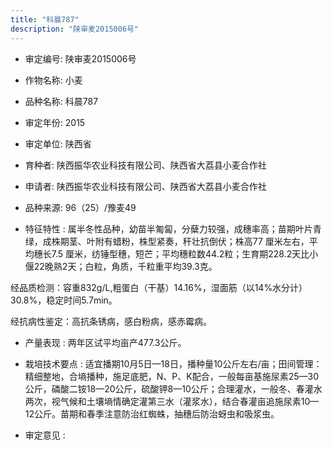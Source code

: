 ```yaml
---
title: "科晨787"
description: "陕审麦2015006号"
---
```

* 审定编号:  陕审麦2015006号

*  作物名称:  小麦

*  品种名称:  科晨787

*  审定年份:  2015

*  审定单位:  陕西省

* 育种者:  陕西振华农业科技有限公司、陕西省大荔县小麦合作社

*  申请者:  陕西振华农业科技有限公司、陕西省大荔县小麦合作社

*  品种来源:  96（25）/豫麦49

*  特征特性 : 
属半冬性品种，幼苗半匍匐，分蘖力较强，成穗率高；苗期叶片青绿，成株期茎、叶附有蜡粉，株型紧奏，秆壮抗倒伏；株高77 厘米左右，平均穗长7.5 厘米，纺锤型穗，短芒；平均穗粒数44.2粒；生育期228.2天比小偃22晚熟2天；白粒，角质，千粒重平均39.3克。
经品质检测：容重832g/L,粗蛋白（干基）14.16%，湿面筋（以14%水分计）30.8%，稳定时间5.7min。
经抗病性鉴定：高抗条锈病，感白粉病，感赤霉病。

 
*  产量表现 : 
两年区试平均亩产477.3公斤。

*  栽培技术要点 : 
适宜播期10月5日—18日，播种量10公斤左右/亩；田间管理：精细整地，合墒播种，施足底肥，N、P、K配合，一般每亩基施尿素25—30公斤，磷酸二铵18—20公斤，硫酸钾8—10公斤；合理灌水，一般冬、春灌水两次，视气候和土壤墒情确定灌第三水（灌浆水），结合春灌亩追施尿素10—12公斤。苗期和春季注意防治红蜘蛛，抽穗后防治蚜虫和吸浆虫。

*  审定意见 : 

